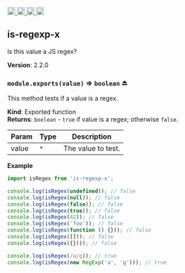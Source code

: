 <a href="https://travis-ci.org/Xotic750/is-regexp-x"
   title="Travis status">
<img
   src="https://travis-ci.org/Xotic750/is-regexp-x.svg?branch=master"
   alt="Travis status" height="18"/>
</a>
<a href="https://david-dm.org/Xotic750/is-regexp-x"
   title="Dependency status">
<img src="https://david-dm.org/Xotic750/is-regexp-x.svg"
   alt="Dependency status" height="18"/>
</a>
<a href="https://david-dm.org/Xotic750/is-regexp-x#info=devDependencies"
   title="devDependency status">
<img src="https://david-dm.org/Xotic750/is-regexp-x/dev-status.svg"
   alt="devDependency status" height="18"/>
</a>
<a href="https://badge.fury.io/js/is-regexp-x" title="npm version">
<img src="https://badge.fury.io/js/is-regexp-x.svg"
   alt="npm version" height="18"/>
</a>
<a name="module_is-regexp-x"></a>

## is-regexp-x

Is this value a JS regex?

**Version**: 2.2.0

<a name="exp_module_is-regexp-x--module.exports"></a>

### `module.exports(value)` ⇒ <code>boolean</code> ⏏

This method tests if a value is a regex.

**Kind**: Exported function  
**Returns**: <code>boolean</code> - `true` if value is a regex; otherwise `false`.

| Param | Type            | Description        |
| ----- | --------------- | ------------------ |
| value | <code>\*</code> | The value to test. |

**Example**

```js
import isRegex from 'is-regexp-x';

console.log(isRegex(undefined)); // false
console.log(isRegex(null)); // false
console.log(isRegex(false)); // false
console.log(isRegex(true)); // false
console.log(isRegex(42)); // false
console.log(isRegex('foo')); // false
console.log(isRegex(function () {})); // false
console.log(isRegex([])); // false
console.log(isRegex({}))); // false

console.log(isRegex(/a/g)); // true
console.log(isRegex(new RegExp('a', 'g'))); // true
```
